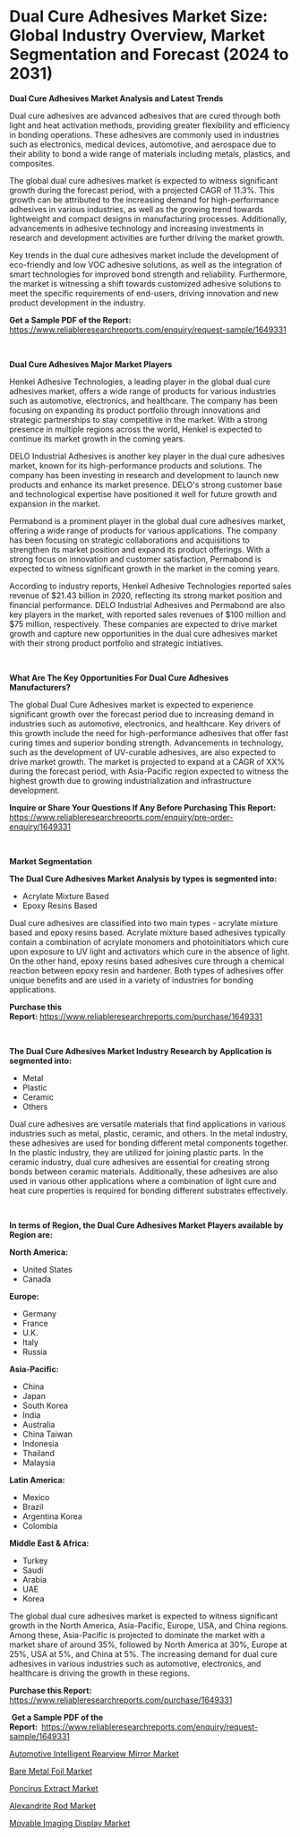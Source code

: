 <p><h1>Dual Cure Adhesives Market Size: Global Industry Overview, Market Segmentation and Forecast (2024 to 2031)</h1></p><p><strong>Dual Cure Adhesives Market Analysis and Latest Trends</strong></p>
<p><p>Dual cure adhesives are advanced adhesives that are cured through both light and heat activation methods, providing greater flexibility and efficiency in bonding operations. These adhesives are commonly used in industries such as electronics, medical devices, automotive, and aerospace due to their ability to bond a wide range of materials including metals, plastics, and composites.</p><p>The global dual cure adhesives market is expected to witness significant growth during the forecast period, with a projected CAGR of 11.3%. This growth can be attributed to the increasing demand for high-performance adhesives in various industries, as well as the growing trend towards lightweight and compact designs in manufacturing processes. Additionally, advancements in adhesive technology and increasing investments in research and development activities are further driving the market growth.</p><p>Key trends in the dual cure adhesives market include the development of eco-friendly and low VOC adhesive solutions, as well as the integration of smart technologies for improved bond strength and reliability. Furthermore, the market is witnessing a shift towards customized adhesive solutions to meet the specific requirements of end-users, driving innovation and new product development in the industry.</p></p>
<p><strong>Get a Sample PDF of the Report:&nbsp;</strong> <a href="https://www.reliableresearchreports.com/enquiry/request-sample/1649331">https://www.reliableresearchreports.com/enquiry/request-sample/1649331</a></p>
<p>&nbsp;</p>
<p><strong>Dual Cure Adhesives Major Market Players</strong></p>
<p><p>Henkel Adhesive Technologies, a leading player in the global dual cure adhesives market, offers a wide range of products for various industries such as automotive, electronics, and healthcare. The company has been focusing on expanding its product portfolio through innovations and strategic partnerships to stay competitive in the market. With a strong presence in multiple regions across the world, Henkel is expected to continue its market growth in the coming years.</p><p>DELO Industrial Adhesives is another key player in the dual cure adhesives market, known for its high-performance products and solutions. The company has been investing in research and development to launch new products and enhance its market presence. DELO's strong customer base and technological expertise have positioned it well for future growth and expansion in the market.</p><p>Permabond is a prominent player in the global dual cure adhesives market, offering a wide range of products for various applications. The company has been focusing on strategic collaborations and acquisitions to strengthen its market position and expand its product offerings. With a strong focus on innovation and customer satisfaction, Permabond is expected to witness significant growth in the market in the coming years.</p><p>According to industry reports, Henkel Adhesive Technologies reported sales revenue of $21.43 billion in 2020, reflecting its strong market position and financial performance. DELO Industrial Adhesives and Permabond are also key players in the market, with reported sales revenues of $100 million and $75 million, respectively. These companies are expected to drive market growth and capture new opportunities in the dual cure adhesives market with their strong product portfolio and strategic initiatives.</p></p>
<p>&nbsp;</p>
<p><strong>What Are The Key Opportunities For Dual Cure Adhesives Manufacturers?</strong></p>
<p><p>The global Dual Cure Adhesives market is expected to experience significant growth over the forecast period due to increasing demand in industries such as automotive, electronics, and healthcare. Key drivers of this growth include the need for high-performance adhesives that offer fast curing times and superior bonding strength. Advancements in technology, such as the development of UV-curable adhesives, are also expected to drive market growth. The market is projected to expand at a CAGR of XX% during the forecast period, with Asia-Pacific region expected to witness the highest growth due to growing industrialization and infrastructure development.</p></p>
<p><strong>Inquire or Share Your Questions If Any Before Purchasing This Report:</strong> <a href="https://www.reliableresearchreports.com/enquiry/pre-order-enquiry/1649331">https://www.reliableresearchreports.com/enquiry/pre-order-enquiry/1649331</a></p>
<p>&nbsp;</p>
<p><strong>Market Segmentation</strong></p>
<p><strong>The Dual Cure Adhesives Market Analysis by types is segmented into:</strong></p>
<p><ul><li>Acrylate Mixture Based</li><li>Epoxy Resins Based</li></ul></p>
<p><p>Dual cure adhesives are classified into two main types - acrylate mixture based and epoxy resins based. Acrylate mixture based adhesives typically contain a combination of acrylate monomers and photoinitiators which cure upon exposure to UV light and activators which cure in the absence of light. On the other hand, epoxy resins based adhesives cure through a chemical reaction between epoxy resin and hardener. Both types of adhesives offer unique benefits and are used in a variety of industries for bonding applications.</p></p>
<p><strong>Purchase this Report:&nbsp;</strong><a href="https://www.reliableresearchreports.com/purchase/1649331">https://www.reliableresearchreports.com/purchase/1649331</a></p>
<p>&nbsp;</p>
<p><strong>The Dual Cure Adhesives Market Industry Research by Application is segmented into:</strong></p>
<p><ul><li>Metal</li><li>Plastic</li><li>Ceramic</li><li>Others</li></ul></p>
<p><p>Dual cure adhesives are versatile materials that find applications in various industries such as metal, plastic, ceramic, and others. In the metal industry, these adhesives are used for bonding different metal components together. In the plastic industry, they are utilized for joining plastic parts. In the ceramic industry, dual cure adhesives are essential for creating strong bonds between ceramic materials. Additionally, these adhesives are also used in various other applications where a combination of light cure and heat cure properties is required for bonding different substrates effectively.</p></p>
<p>&nbsp;</p>
<p><strong>In terms of Region, the Dual Cure Adhesives Market Players available by Region are:</strong></p>
<p>
    <p> <strong> North America: </strong>
        <ul>
            <li>United States</li>
            <li>Canada</li>
        </ul>
        </p> 
    <p> <strong> Europe: </strong>
        <ul>
            <li>Germany</li>
            <li>France</li>
            <li>U.K.</li>
            <li>Italy</li>
            <li>Russia</li>
        </ul>
        </p> 
    <p> <strong> Asia-Pacific: </strong>
        <ul>
            <li>China</li>
            <li>Japan</li>
            <li>South Korea</li>
            <li>India</li>
            <li>Australia</li>
            <li>China Taiwan</li>
            <li>Indonesia</li>
            <li>Thailand</li>
            <li>Malaysia</li>
        </ul>
        </p> 
    <p> <strong> Latin America: </strong>
        <ul>
            <li>Mexico</li>
            <li>Brazil</li>
            <li>Argentina Korea</li>
            <li>Colombia</li>
        </ul>
        </p> 
    <p> <strong> Middle East & Africa: </strong>
        <ul>
            <li>Turkey</li>
            <li>Saudi</li>
            <li>Arabia</li>
            <li>UAE</li>
            <li>Korea</li>
        </ul>
    </p>
    </p>
<p><p>The global dual cure adhesives market is expected to witness significant growth in the North America, Asia-Pacific, Europe, USA, and China regions. Among these, Asia-Pacific is projected to dominate the market with a market share of around 35%, followed by North America at 30%, Europe at 25%, USA at 5%, and China at 5%. The increasing demand for dual cure adhesives in various industries such as automotive, electronics, and healthcare is driving the growth in these regions.</p></p>
<p><strong>Purchase this Report: </strong><a href="https://www.reliableresearchreports.com/purchase/1649331">https://www.reliableresearchreports.com/purchase/1649331</a></p>
<p>&nbsp;<strong>Get a Sample PDF of the Report:&nbsp;&nbsp;</strong><a href="https://www.reliableresearchreports.com/enquiry/request-sample/1649331">https://www.reliableresearchreports.com/enquiry/request-sample/1649331</a></p>
<p><strong></strong></p>
<p><p><a href="https://view.publitas.com/reportprime-1/automotive-intelligent-rearview-mirror-market-a-comprehensive-report-of-its-market-share-growth-trends-2023-2030/">Automotive Intelligent Rearview Mirror Market</a></p><p><a href="https://github.com/okotobwrhuteie/Market-Research-Report-List-1/blob/main/bare-metal-foil-market.md">Bare Metal Foil Market</a></p><p><a href="https://issuu.com/reportprime-2/docs/poncirus-extract-market-size-2030.pptx">Poncirus Extract Market</a></p><p><a href="https://github.com/myacatherineblakecaczo9vcsw/Market-Research-Report-List-1/blob/main/alexandrite-rod-market.md">Alexandrite Rod Market</a></p><p><a href="https://flame-sidecar-702.notion.site/Movable-Imaging-Display-Market-Research-Report-Forecasted-for-Period-from-2024-2031-by-Market-Typ-3a28fbd92e114082b2254fa5938af39d">Movable Imaging Display Market</a></p></p>